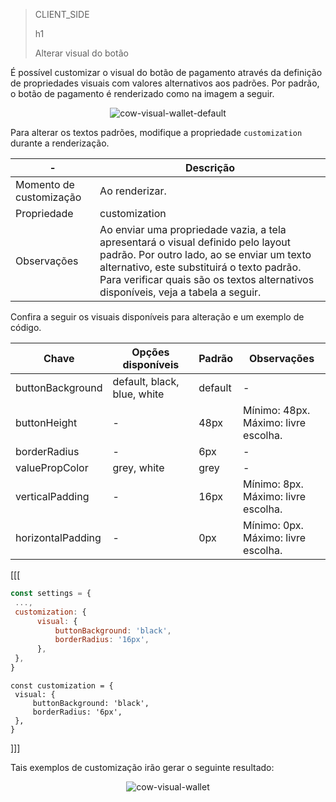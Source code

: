 > CLIENT_SIDE
>
> h1
>
> Alterar visual do botão

É possível customizar o visual do botão de pagamento através da definição de propriedades visuais com valores alternativos aos padrões. Por padrão, o botão de pagamento é renderizado como na imagem a seguir.

<center>

![cow-visual-wallet-default](cow/cow-visual-wallet-default.pt.png)

</center>

Para alterar os textos padrões, modifique a propriedade `customization` durante a renderização.

| - | Descrição |
| --- |--- | 
| Momento de customização | Ao renderizar. |
| Propriedade | customization |
| Observações | Ao enviar uma propriedade vazia, a tela apresentará o visual definido pelo layout padrão. Por outro lado, ao se enviar um texto alternativo, este substituirá o texto padrão. Para verificar quais são os textos alternativos disponíveis, veja a tabela a seguir. |

Confira a seguir os visuais disponíveis para alteração e um exemplo de código.

| Chave | Opções disponíveis | Padrão | Observações |
| --- |--- | --- | --- | 
| buttonBackground | default, black, blue, white | default | - |
| buttonHeight | - | 48px | Mínimo: 48px. <br> Máximo: livre escolha. |
| borderRadius | - | 6px | - |
| valuePropColor | grey, white| grey | - |
| verticalPadding | - | 16px | Mínimo: 8px. <br> Máximo: livre escolha. |
| horizontalPadding | - | 0px | Mínimo: 0px. <br> Máximo: livre escolha. |

[[[
```Javascript
const settings = {
 ...,
 customization: {
      visual: {
          buttonBackground: 'black',
          borderRadius: '16px',
      },
 },
}
```
```react-jsx
const customization = {
 visual: {
     buttonBackground: 'black',
     borderRadius: '6px',
 },
}
```
]]]

Tais exemplos de customização irão gerar o seguinte resultado:

<center>

![cow-visual-wallet](cow/cow-visual-wallet.pt.png)

</center>